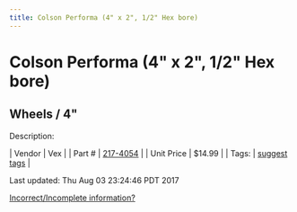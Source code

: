 ```yaml
---
title: Colson Performa (4" x 2", 1/2" Hex bore)
---
```


# Colson Performa (4" x 2", 1/2" Hex bore)
## Wheels / 4"
Description: 	 

| Vendor | Vex | 
| Part # | [217-4054](http://www.vexrobotics.com/vexpro/motion/wheels-and-hubs/colsonperforma.html) | 
| Unit Price | $14.99 | 
| Tags: | [suggest tags](https://docs.google.com/forms/d/e/1FAIpQLSeWyY8v3RgOty-MyWmh9U0iivNYN_molChYyS-0U-o-kOAv_g/viewform) | 

Last updated: Thu Aug 03 23:24:46 PDT 2017

 [Incorrect/Incomplete information?](https://docs.google.com/forms/d/e/1FAIpQLSeWyY8v3RgOty-MyWmh9U0iivNYN_molChYyS-0U-o-kOAv_g/viewform)